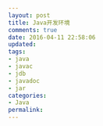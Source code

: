 ```yaml
---
layout: post
title: Java开发环境
comments: true
date: 2016-04-11 22:58:06
updated:
tags:
- java
- javac
- jdb
- javadoc
- jar
categories:
- Java
permalink:
---
```

